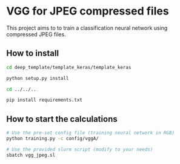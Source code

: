 # VGG for JPEG compressed files

This project aims to to train a classification neural network using compressed JPEG files.

## How to install

```bash
cd deep_template/template_keras/template_keras

python setup.py install

cd ../../..

pip install requirements.txt
```

## How to start the calculations

```bash
# Use the pre-set config file (training neural network in RGB)
python training.py -c config/vggA/

# Use the provided slurm script (modify to your needs)
sbatch vgg_jpeg.sl
```